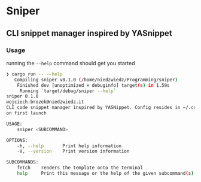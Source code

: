 # Sniper
## CLI snippet manager inspired by YASnippet

### Usage
running the `--help` command should get you started
```bash
❯ cargo run -- --help
   Compiling sniper v0.1.0 (/home/niedzwiedz/Programming/sniper)
    Finished dev [unoptimized + debuginfo] target(s) in 1.59s
     Running `target/debug/sniper --help`
sniper 0.1.0
wojciech.brozek@niedzwiedz.it
CLI code snippet manager inspired by YASNippet. Config resides in ~/.config/sniper, and is generated
on first launch

USAGE:
    sniper <SUBCOMMAND>

OPTIONS:
    -h, --help       Print help information
    -V, --version    Print version information

SUBCOMMANDS:
    fetch    renders the template onto the terminal
    help     Print this message or the help of the given subcommand(s)
```